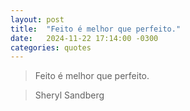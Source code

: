 ```yaml
---
layout: post
title:  "Feito é melhor que perfeito."
date:   2024-11-22 17:14:00 -0300
categories: quotes
---
```

>Feito é melhor que perfeito.

>Sheryl Sandberg
